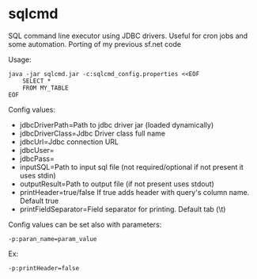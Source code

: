 # sqlcmd
SQL command line executor using JDBC drivers. Useful for cron jobs and some automation. Porting of my previous sf.net code

Usage:

    java -jar sqlcmd.jar -c:sqlcmd_config.properties <<EOF
        SELECT *
        FROM MY_TABLE
    EOF

Config values:

* jdbcDriverPath=Path to jdbc driver jar (loaded dynamically)
* jdbcDriverClass=Jdbc Driver class full name
* jdbcUrl=Jdbc connection URL
* jdbcUser=
* jdbcPass=
* inputSQL=Path to input sql file (not required/optional if not present it uses stdin)
* outputResult=Path to output file (if not present uses stdout)
* printHeader=true/false If true adds header with query's column name. Default true
* printFieldSeparator=Field separator for printing. Default tab (\t)

Config values can be set also with parameters:

    -p:paran_name=param_value

Ex:

    -p:printHeader=false

